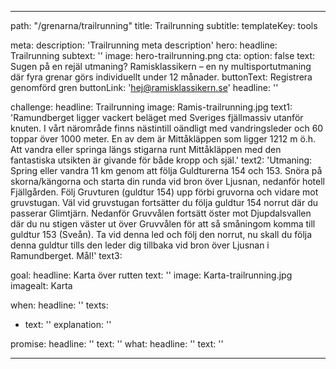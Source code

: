 ---

path: "/grenarna/trailrunning"
title: Trailrunning
subtitle: 
templateKey: tools

meta: 
  description: 'Trailrunning meta description'
hero:
  headline: Trailrunning
  subtext: ''
  image: hero-trailrunning.png
  cta:
    option: false
    text: Sugen på en rejäl utmaning? Ramisklassikern – en ny multisportutmaning där fyra grenar görs individuellt under 12 månader. 
    buttonText: Registrera genomförd gren
    buttonLink: 'hej@ramisklassikern.se'
    headline: ''

challenge:
  headline: Trail&shy;running
  image: Ramis-trailrunning.jpg
  text1: 'Ramundberget ligger vackert beläget med Sveriges fjällmassiv utanför knuten. I vårt närområde finns nästintill oändligt med vandringsleder och 60 toppar över 1000 meter. En av dem är Mittåkläppen som ligger 1212 m ö.h. Att vandra eller springa längs stigarna runt Mittåkläppen med den fantastiska utsikten är givande för både kropp och själ.' 
  text2: 'Utmaning: Spring eller vandra 11 km genom att följa Guldturerna 154 och 153. Snöra på skorna/kängorna och starta din runda vid bron över Ljusnan, nedanför hotell Fjällgården. Följ Gruvturen (guldtur 154) upp förbi gruvorna och vidare mot gruvstugan. Väl vid gruvstugan fortsätter du följa guldtur 154 norrut där du passerar Glimtjärn. Nedanför Gruvvålen fortsätt öster mot Djupdalsvallen där du nu stigen väster ut över Gruvvålen för att så småningom komma till guldtur 153 (Sveån). Ta vid denna led och följ den norrut, nu skall du följa denna guldtur tills den leder dig tillbaka vid bron över Ljusnan i Ramundberget. Mål!'
  text3:

goal:
  headline: Karta över rutten
  text: '' 
  image: Karta-trailrunning.jpg
  imagealt: Karta

when:
  headline: ''
  texts:
  - text: ''
    explanation: ''

 
promise:
  headline: ''
  text: ''
what:
  headline: ''
  text: ''

---